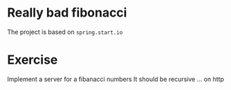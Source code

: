 # Really bad fibonacci

The project is based on `spring.start.io`


# Exercise

Implement a server for a  fibanacci numbers
It should be recursive ... on http
